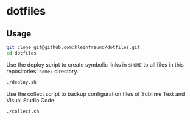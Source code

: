 # dotfiles

## Usage

```sh
git clone git@github.com:kleinfreund/dotfiles.git
cd dotfiles
```

Use the deploy script to create symbolic links in `$HOME` to all files in this repositories' `home/` directory.

```sh
./deploy.sh
```

Use the collect script to backup configuration files of Sublime Text and Visual Studio Code.

```sh
./collect.sh
```
